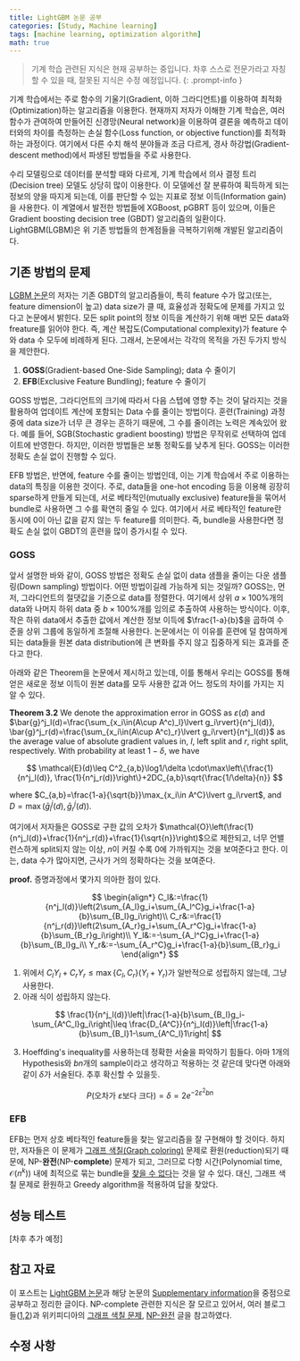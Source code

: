 ```yaml
---
title: LightGBM 논문 공부
categories: [Study, Machine learning]
tags: [machine learning, optimization algorithm]
math: true
---
```

> 기계 학습 관련된 지식은 현재 공부하는 중입니다. 차후 스스로 전문가라고 자칭할 수 있을 때, 잘못된 지식은 수정 예정입니다. 
{: .prompt-info }

기계 학습에서는 주로 함수의 기울기(Gradient, 이하 그라디언트)를 이용하여 최적화(Optimization)하는 알고리즘을 이용한다. 현재까지 저자가 이해한 기계 학습은, 여러 함수가 관여하여 만들어진 신경망(Neural network)을 이용하여 결론을 예측하고 데이터와의 차이를 측정하는 손실 함수(Loss function, or objective function)를 최적화하는 과정이다. 여기에서 다른 수치 해석 분야들과 조금 다르게, 경사 하강법(Gradient-descent method)에서 파생된 방법들을 주로 사용한다.

수리 모델링으로 데이터를 분석할 때와 다르게, 기계 학습에서 의사 결정 트리(Decision tree) 모델도 상당히 많이 이용한다. 이 모델에선 잘 분류하여 획득하게 되는 정보의 양을 따지게 되는데, 이를 판단할 수 있는 지표로 정보 이득(Information gain)을 사용한다. 이 계열에서 발전한 방법들에 XGBoost, pGBRT 등이 있으며, 이들은 Gradient boosting decision tree (GBDT) 알고리즘의 일환이다. LightGBM(LGBM)은 위 기존 방법들의 한계점들을 극복하기위해 개발된 알고리즘이다.

## 기존 방법의 문제
[LGBM 논문](https://proceedings.neurips.cc/paper_files/paper/2017/file/6449f44a102fde848669bdd9eb6b76fa-Paper.pdf)의 저자는 기존 GBDT의 알고리즘들이, 특히 feature 수가 많고(또는, feature dimension이 높고) data size가 클 때, 효율성과 정확도에 문제를 가지고 있다고 논문에서 밝힌다. 모든 split point의 정보 이득을 계산하기 위해 매번 모든 data와 freature를 읽어야 한다. 즉, 계산 복잡도(Computational complexity)가 feature 수와 data 수 모두에 비례하게 된다. 그래서, 논문에서는 각각의 목적을 가진 두가지 방식을 제안한다.

1. **GOSS**(Gradient-based One-Side Sampling); data 수 줄이기
2. **EFB**(Exclusive Feature Bundling); feature 수 줄이기

GOSS 방법은, 그라디언트의 크기에 따라서 다음 스텝에 영향 주는 것이 달라지는 것을 활용하여 업데이트 계산에 포함되는 Data 수를 줄이는 방법이다. 훈련(Training) 과정 중에 data size가 너무 큰 경우는 흔하기 때문에, 그 수를 줄이려는 노력은 계속있어 왔다. 예를 들어, SGB(Stochastic gradient boosting) 방법은 무작위로 선택하여 업데이트에 반영한다. 하지만, 이러한 방법들은 보통 정확도를 낮추게 된다. GOSS는 이러한 정확도 손실 없이 진행할 수 있다.

EFB 방법은, 반면에, feature 수를 줄이는 방법인데, 이는 기계 학습에서 주로 이용하는 data의 특징을 이용한 것이다. 주로, data들을 one-hot encoding 등을 이용해 굉장히 sparse하게 만들게 되는데, 서로 베타적인(mutually exclusive) feature들을 묶어서 bundle로 사용하면 그 수를 확연히 줄일 수 있다. 여기에서 서로 베타적인 feature란 동시에 0이 아닌 값을 같지 않는 두 feature를 의미한다. 즉, bundle을 사용한다면 정확도 손실 없이 GBDT의 훈련을 많이 증가시킬 수 있다.

### GOSS

앞서 설명한 바와 같이, GOSS 방법은 정확도 손실 없이 data 샘플을 줄이는 다운 샘플링(Down sampling) 방법이다. 어떤 방법이길레 가능하게 되는 것일까? GOSS는, 먼저, 그라디언트의 절댓값을 기준으로 data를 정렬한다. 여기에서 상위 $a\times 100\%$개의 data와 나머지 하위 data 중 $b\times 100\%$개를 임의로 추출하여 사용하는 방식이다. 이후, 작은 하위 data에서 추출한 값에서 계산한 정보 이득에 $\frac{1-a}{b}$을 곱하여 수준을 상위 그룹에 동일하게 조절해 사용한다. 논문에서는 이 이유를 훈련에 덜 참여하게 되는 data들을 원본 data distribution에 큰 변화를 주지 않고 집중하게 되는 효과를 준다고 한다.

아래와 같은 Theorem을 논문에서 제시하고 있는데, 이를 통해서 우리는 GOSS를 통해 얻은 새로운 정보 이득이 원본 data를 모두 사용한 값과 어느 정도의 차이를 가지는 지 알 수 있다.

**Theorem 3.2** We denote the approximation error in GOSS as $\varepsilon(d)$ and $\bar{g}^j_l(d)=\frac{\sum_{x_i\in(A\cup A^c)_l}\lvert g_i\rvert}{n^j_l(d)}, \bar{g}^j_r(d)=\frac{\sum_{x_i\in(A\cup A^c)_r}\lvert g_i\rvert}{n^j_l(d)}$ as the average value of absolute gradient values in, $l$, left split and $r$, right split, respectively. With probability at least $1-\delta$, we have

$$
\mathcal{E}(d)\leq C^2_{a,b}\log1/\delta \cdot\max\left\{\frac{1}{n^j_l(d)}, \frac{1}{n^j_r(d)}\right\}+2DC_{a,b}\sqrt{\frac{1/\delta}{n}}
$$

where $C_{a,b}=\frac{1-a}{\sqrt{b}}\max_{x_i\in A^C}\lvert g_i\rvert$, and $D=\max(\bar{g}^j_l(d),\bar{g}^j_r(d))$.

여기에서 저자들은 GOSS로 구한 값의 오차가 $\mathcal{O}\left(\frac{1}{n^j_l(d)}+\frac{1}{n^j_r(d)}+\frac{1}{\sqrt{n}}\right)$으로 제한되고, 너무 언밸런스하게 split되지 않는 이상, $n$이 커질 수록 0에 가까워지는 것을 보여준다고 한다. 이는, data 수가 많아지면, 근사가 거의 정확하다는 것을 보여준다.  

**proof.** 증명과정에서 몇가지 의아한 점이 있다.

$$
\begin{align*}
C_l&:=\frac{1}{n^j_l(d)}\left(2\sum_{A_l}g_i+\sum_{A_l^C}g_i+\frac{1-a}{b}\sum_{B_l}g_i\right)\\
C_r&:=\frac{1}{n^j_r(d)}\left(2\sum_{A_r}g_i+\sum_{A_r^C}g_i+\frac{1-a}{b}\sum_{B_r}g_i\right)\\
Y_l&:=-\sum_{A_l^C}g_i+\frac{1-a}{b}\sum_{B_l}g_i\\
Y_r&:=-\sum_{A_r^C}g_i+\frac{1-a}{b}\sum_{B_r}g_i
\end{align*}
$$
1. 위에서 $C_lY_l+C_rY_r\leq \max\{C_l,C_r\}(Y_l+Y_r)$가 일반적으로 성립하지 않는데, 그냥 사용한다.
2. 아래 식이 성립하지 않는다.

$$
\frac{1}{n^j_l(d)}\left|\frac{1-a}{b}\sum_{B_l}g_i-\sum_{A^C_l}g_i\right|\leq \frac{D_{A^C}}{n^j_l(d)}\left|\frac{1-a}{b}\sum_{B_l}1-\sum_{A^C_l}1\right|
$$

3. Hoeffding's inequality를 사용하는데 정확한 서술을 파악하기 힘들다. 아마 1개의 Hypothesis와 $bn$개의 sample이라고 생각하고 적용하는 것 같은데 맞다면 아래와 같이 $\delta$가 서술된다. 추후 확신할 수 있을듯.

$$
P(\text{오차가 $\varepsilon$보다 크다})=\delta=2e^{-2\varepsilon^2bn}
$$

### EFB

EFB는 먼저 상호 베타적인 feature들을 찾는 알고리즘을 잘 구현해야 할 것이다. 하지만, 저자들은 이 문제가 [그래프 색칠(Graph coloring)](https://ko.wikipedia.org/wiki/%EA%B7%B8%EB%9E%98%ED%94%84_%EC%83%89%EC%B9%A0) 문제로 환원(reduction)되기 때문에, NP-**완전**(NP-**complete**) 문제가 되고, 그러므로 다항 시간(Polynomial time, $\mathcal{O}(n^k)$) 내에 최적으로 묶는 bundle을 [찾을 수 없다](https://ko.wikipedia.org/wiki/NP-%EC%99%84%EC%A0%84)는 것을 알 수 있다. 대신, 그래프 색칠 문제로 환원하고 Greedy algorithm을 적용하여 답을 찾았다.

## 성능 테스트

[차후 추가 예정]

## 참고 자료
이 포스트는 [LightGBM 논문](https://proceedings.neurips.cc/paper_files/paper/2017/file/6449f44a102fde848669bdd9eb6b76fa-Paper.pdf)과 해당 논문의 [Supplementary information](https://papers.nips.cc/paper_files/paper/2017/file/6449f44a102fde848669bdd9eb6b76fa-Supplemental.zip)을 중점으로 공부하고 정리한 글이다. NP-complete 관련한 지식은 잘 모르고 있어서, 여러 블로그들([1](https://inverse90.tistory.com/entry/PNP-NP-Hard-NP-Complete),[2](https://wkdtjsgur100.github.io/P-NP/))과 위키피디아의 [그래프 색칠 문제](https://ko.wikipedia.org/wiki/%EA%B7%B8%EB%9E%98%ED%94%84_%EC%83%89%EC%B9%A0), [NP-완전](https://ko.wikipedia.org/wiki/NP-%EC%99%84%EC%A0%84) 글을 참고하였다. 

## 수정 사항
